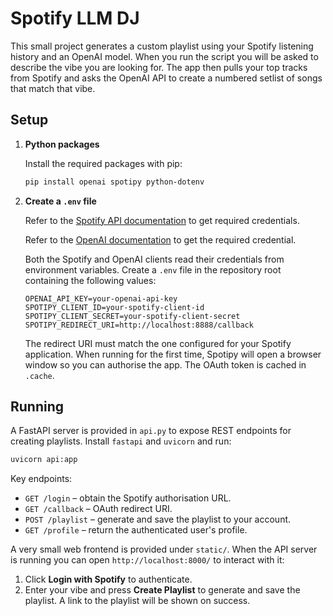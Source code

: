 # Spotify LLM DJ

This small project generates a custom playlist using your Spotify listening history and an OpenAI model. When you run the script you will be asked to describe the vibe you are looking for. The app then pulls your top tracks from Spotify and asks the OpenAI API to create a numbered setlist of songs that match that vibe.

## Setup

1. **Python packages**

   Install the required packages with pip:

   ```bash
   pip install openai spotipy python-dotenv
   ```

2. **Create a `.env` file**

   Refer to the [Spotify API documentation](https://developer.spotify.com/documentation/web-api) to get required credentials.

   Refer to the [OpenAI documentation](https://openai.com/api/) to get the required credential.

   Both the Spotify and OpenAI clients read their credentials from environment variables. Create a `.env` file in the repository root containing the following values:

   ```env
   OPENAI_API_KEY=your-openai-api-key
   SPOTIPY_CLIENT_ID=your-spotify-client-id
   SPOTIPY_CLIENT_SECRET=your-spotify-client-secret
   SPOTIPY_REDIRECT_URI=http://localhost:8888/callback
   ```

   The redirect URI must match the one configured for your Spotify application. When running for the first time, Spotipy will open a browser window so you can authorise the app. The OAuth token is cached in `.cache`. 

## Running

A FastAPI server is provided in `api.py` to expose REST
endpoints for creating playlists. Install `fastapi` and `uvicorn` and
run:

```bash
uvicorn api:app
```

Key endpoints:

- `GET /login` – obtain the Spotify authorisation URL.
- `GET /callback` – OAuth redirect URI.
- `POST /playlist` – generate and save the playlist to your account.
- `GET /profile` – return the authenticated user's profile.

A very small web frontend is provided under `static/`. When the API server is
running you can open `http://localhost:8000/` to interact with it:

1. Click **Login with Spotify** to authenticate.
2. Enter your vibe and press **Create Playlist** to generate and save the
   playlist. A link to the playlist will be shown on success.

